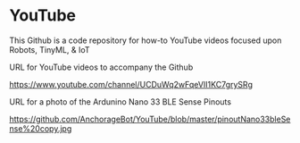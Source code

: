 # YouTube

This Github is a code repository for how-to YouTube videos focused upon Robots, TinyML, & IoT

URL for YouTube videos to accompany the Github

  https://www.youtube.com/channel/UCDuWq2wFqeVII1KC7grySRg
    
URL for a photo of the Ardunino Nano 33 BLE Sense Pinouts

  https://github.com/AnchorageBot/YouTube/blob/master/pinoutNano33bleSense%20copy.jpg
  



